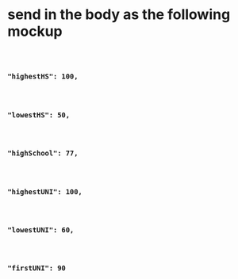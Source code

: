 <h1>send in the body as the following mockup</h1>
<code>
  <h3>"highestHS": 100,</h3>
  <h3>"lowestHS": 50,</h3>
  <h3>"highSchool": 77,</h3>
  <h3>"highestUNI": 100,</h3>
  <h3>"lowestUNI": 60,</h3>
  <h3>"firstUNI": 90</h3>
</code>
